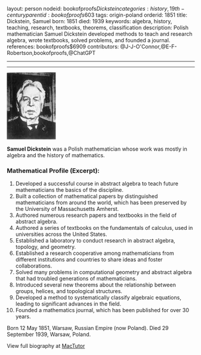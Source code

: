 layout: person
nodeid: bookofproofs$Dickstein
categories: history,19th-century
parentid: bookofproofs$603
tags: origin-poland
orderid: 1851
title: Dickstein, Samuel
born: 1851
died: 1939
keywords: algebra, history, teaching, research, textbooks, theorems, classification
description: Polish mathematician Samuel Dickstein developed methods to teach and research algebra, wrote textbooks, solved problems, and founded a journal.
references: bookofproofs$6909
contributors: @J-J-O'Connor,@E-F-Robertson,bookofproofs,@ChatGPT

---



---

![Dickstein.jpg](https://github.com/bookofproofs/bookofproofs.github.io/blob/main/_sources/_assets/images/portraits/Dickstein.jpg?raw=true)

**Samuel Dickstein** was a Polish mathematician whose work was mostly in algebra and the history of mathematics.

### Mathematical Profile (Excerpt):
1. Developed a successful course in abstract algebra to teach future mathematicians the basics of the discipline. 
2. Built a collection of mathematical papers by distinguished mathematicians from around the world, which has been preserved by the University of Massachusetts Amherst. 
3. Authored numerous research papers and textbooks in the field of abstract algebra. 
4. Authored a series of textbooks on the fundamentals of calculus, used in universities across the United States. 
5. Established a laboratory to conduct research in abstract algebra, topology, and geometry. 
6. Established a research cooperative among mathematicians from different institutions and countries to share ideas and foster collaborations. 
7. Solved many problems in computational geometry and abstract algebra that had troubled generations of mathematicians. 
8. Introduced several new theorems about the relationship between groups, helices, and topological structures. 
9. Developed a method to systematically classify algebraic equations, leading to significant advances in the field. 
10. Founded a mathematics journal, which has been published for over 30 years.

Born 12 May 1851, Warsaw, Russian Empire (now Poland). Died 29 September 1939, Warsaw, Poland.

View full biography at [MacTutor](https://mathshistory.st-andrews.ac.uk/Biographies/Dickstein/)
